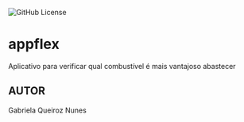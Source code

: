 ![GitHub License](https://img.shields.io/github/license/GabrielaQueirozs/appflex)


# appflex
Aplicativo para verificar qual combustível é mais vantajoso abastecer
## AUTOR
Gabriela Queiroz Nunes
